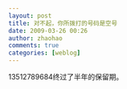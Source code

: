 ```yaml
---
layout: post
title: 对不起，你所拨打的号码是空号
date: 2009-03-26 00:26
author: zhaohao
comments: true
categories: [weblog]
---
```

13512789684终过了半年的保留期。
